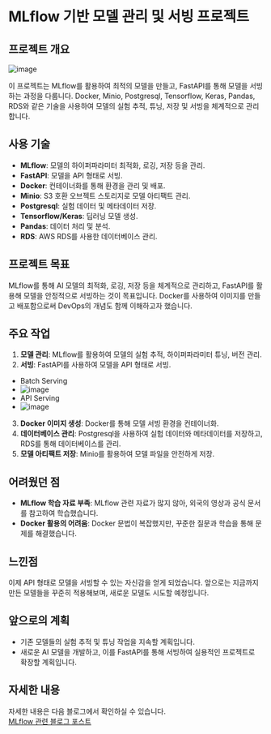 # MLflow 기반 모델 관리 및 서빙 프로젝트

## 프로젝트 개요
![image](https://github.com/user-attachments/assets/f55e69ee-17ac-4e2c-b5de-320caece0de6)


이 프로젝트는 MLflow를 활용하여 최적의 모델을 만들고, FastAPI를 통해 모델을 서빙하는 과정을 다룹니다. Docker, Minio, Postgresql, Tensorflow, Keras, Pandas, RDS와 같은 기술을 사용하여 모델의 실험 추적, 튜닝, 저장 및 서빙을 체계적으로 관리합니다.

## 사용 기술
- **MLflow**: 모델의 하이퍼파라미터 최적화, 로깅, 저장 등을 관리.
- **FastAPI**: 모델을 API 형태로 서빙.
- **Docker**: 컨테이너화를 통해 환경을 관리 및 배포.
- **Minio**: S3 호환 오브젝트 스토리지로 모델 아티팩트 관리.
- **Postgresql**: 실험 데이터 및 메타데이터 저장.
- **Tensorflow/Keras**: 딥러닝 모델 생성.
- **Pandas**: 데이터 처리 및 분석.
- **RDS**: AWS RDS를 사용한 데이터베이스 관리.

## 프로젝트 목표
MLflow를 통해 AI 모델의 최적화, 로깅, 저장 등을 체계적으로 관리하고, FastAPI를 활용해 모델을 안정적으로 서빙하는 것이 목표입니다. Docker를 사용하여 이미지를 만들고 배포함으로써 DevOps의 개념도 함께 이해하고자 했습니다.

## 주요 작업
1. **모델 관리**: MLflow를 활용하여 모델의 실험 추적, 하이퍼파라미터 튜닝, 버전 관리.
2. **서빙**: FastAPI를 사용하여 모델을 API 형태로 서빙.
- Batch Serving
- ![image](https://github.com/user-attachments/assets/a28923ba-bff1-4090-9de2-d06c5e2eb82f)
- API Serving
- ![image](https://github.com/user-attachments/assets/c651ab9a-c1d6-4a8e-ab69-4079049b1e84)

3. **Docker 이미지 생성**: Docker를 통해 모델 서빙 환경을 컨테이너화.
4. **데이터베이스 관리**: Postgresql을 사용하여 실험 데이터와 메타데이터를 저장하고, RDS를 통해 데이터베이스를 관리.
5. **모델 아티팩트 저장**: Minio를 활용하여 모델 파일을 안전하게 저장.

## 어려웠던 점
- **MLflow 학습 자료 부족**: MLflow 관련 자료가 많지 않아, 외국의 영상과 공식 문서를 참고하여 학습했습니다.
- **Docker 활용의 어려움**: Docker 문법이 복잡했지만, 꾸준한 질문과 학습을 통해 문제를 해결했습니다.

## 느낀점
이제 API 형태로 모델을 서빙할 수 있는 자신감을 얻게 되었습니다. 앞으로는 지금까지 만든 모델들을 꾸준히 적용해보며, 새로운 모델도 시도할 예정입니다.

## 앞으로의 계획
- 기존 모델들의 실험 추적 및 튜닝 작업을 지속할 계획입니다.
- 새로운 AI 모델을 개발하고, 이를 FastAPI를 통해 서빙하여 실용적인 프로젝트로 확장할 계획입니다.

## 자세한 내용
자세한 내용은 다음 블로그에서 확인하실 수 있습니다.  
[MLflow 관련 블로그 포스트](https://dinoqos.tistory.com/category/Tech%20Stack/MLflow)
